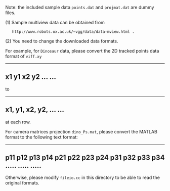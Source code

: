 Note: the included sample data ``points.dat`` and ``projmat.dat`` are
dummy files.

(1) Sample multiview data can be obtained from 

       http://www.robots.ox.ac.uk/~vgg/data/data-mview.html .

(2) You need to change the downloaded data formats.

For example, for ``Dinosaur`` data, please convert the 2D tracked
points data format of ``viff.xy``

--------
x1 y1 x2 y2 ...
...
--------

to

--------
x1, y1, x2, y2, ...
...
--------

at each row.

For camera matrices projection ``dino_Ps.mat``, please convert the
MATLAB format to the following text format:

--------
p11 p12 p13 p14
p21 p22 p23 p24
p31 p32 p33 p34
.....
.....
.....
--------

Otherwise, please modify ``fileio.cc`` in this directory to be able to
read the original formats.
